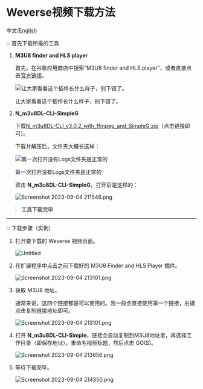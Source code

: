 # Weverse视频下载方法

中文/[English](Weverse%20Video%20Download.md)

<aside>
💡 首先下载所需的工具

</aside>

1. **M3U8 finder and HLS player**
    
    首先，在谷歌应用商店中搜索"M3U8 finder and HLS player"，或者直接点击[官方链接](https://chrome.google.com/webstore/detail/m3u8-finder-and-hls-playe/gijhpnmjcpbddpedmmdihijogkkejfgj)。
    
    ![让大家看看这个插件长什么样子，别下错了。](img/Untitled.png)
    
    让大家看看这个插件长什么样子，别下错了。
    
2. **N_m3u8DL-CLI-SimpleG**
    
    下载[N_m3u8DL-CLI_v3.0.2_with_ffmpeg_and_SimpleG.zip](https://github.com/nilaoda/N_m3u8DL-CLI/releases/download/3.0.2/N_m3u8DL-CLI_v3.0.2_with_ffmpeg_and_SimpleG.zip)（点击链接即可）。
    
    下载并解压后，文件夹大概长这样：
    
    ![第一次打开没有Logs文件夹是正常的](img/Untitled%201.png)
    
    第一次打开没有Logs文件夹是正常的
    
    双击 **N_m3u8DL-CLI-SimpleG**，打开后是这样的：
    
    ![Screenshot 2023-09-04 211546.png](img/Screenshot_2023-09-04_211546.png)
    

> **工具下载完毕**
> 

---

<aside>
💡 下载步骤（实例）

</aside>

1. 打开要下载的 Weverse 视频页面。
    
    ![Untitled](img/Untitled%202.png)
    
2. 在扩展程序中点击之前下载好的 M3U8 Finder and HLS Player 插件。
    
    ![Screenshot 2023-09-04 213101.png](img/Screenshot_2023-09-04_213101.png)
    
3. 获取 M3U8 地址。
    
    通常来说，这四个链接都是可以使用的。我一般会直接使用第一个链接，右键点击复制链接地址即可。
    
    ![Screenshot 2023-09-04 213101.png](img/Screenshot_2023-09-04_213101%201.png)
    
4. 打开 **N_m3u8DL-CLI-Simple**，链接会自动复制到M3U8地址里，再选择工作目录（即保存地址），重命名视频标题，然后点击 GO(S)。
    
    ![Screenshot 2023-09-04 213656.png](img/Screenshot_2023-09-04_213656.png)
    
5. 等待下载完毕。
    
    ![Screenshot 2023-09-04 214350.png](img/Screenshot_2023-09-04_214350.png)
